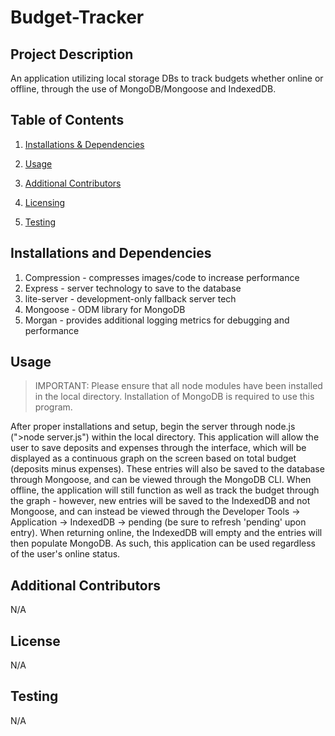 # Budget-Tracker

## Project Description 

An application utilizing local storage DBs to track budgets whether online or offline, through the use of MongoDB/Mongoose and IndexedDB.

## Table of Contents 

1. [Installations & Dependencies](##Installations-And-Dependencies)

2. [Usage](##Usage) 

3. [Additional Contributors](##Additional-Contributors)

4. [Licensing](##License) 

5. [Testing](##Testing)

## Installations and Dependencies 

1. Compression - compresses images/code to increase performance
2. Express - server technology to save to the database
3. lite-server - development-only fallback server tech
4. Mongoose - ODM library for MongoDB
5. Morgan - provides additional logging metrics for debugging and performance

## Usage 

> IMPORTANT: Please ensure that all node modules have been installed in the local directory. Installation of MongoDB is required to use this program.

After proper installations and setup, begin the server through node.js (">node server.js") within the local directory. This application will allow the user to save deposits and expenses through the interface, which will be displayed as a continuous graph on the screen based on total budget (deposits minus expenses). These entries will also be saved to the database through Mongoose, and can be viewed through the MongoDB CLI. When offline, the application will still function as well as track the budget through the graph - however, new entries will be saved to the IndexedDB and not Mongoose, and can instead be viewed through the Developer Tools -> Application -> IndexedDB -> pending (be sure to refresh 'pending' upon entry). When returning online, the IndexedDB will empty and the entries will then populate MongoDB. As such, this application can be used regardless of the user's online status.

## Additional Contributors 

N/A

## License 

N/A

## Testing 

N/A
